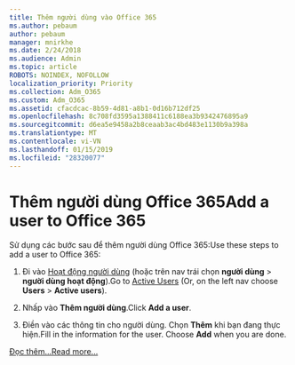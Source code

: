 ```yaml
---
title: Thêm người dùng vào Office 365
ms.author: pebaum
author: pebaum
manager: mnirkhe
ms.date: 2/24/2018
ms.audience: Admin
ms.topic: article
ROBOTS: NOINDEX, NOFOLLOW
localization_priority: Priority
ms.collection: Adm_O365
ms.custom: Adm_O365
ms.assetid: cfacdcac-8b59-4d81-a8b1-0d16b712df25
ms.openlocfilehash: 8c708fd3595a1388411c6188ea3b9342476895a9
ms.sourcegitcommit: d6ea5e9458a2b8ceaab3ac4bd483e1130b9a398a
ms.translationtype: MT
ms.contentlocale: vi-VN
ms.lasthandoff: 01/15/2019
ms.locfileid: "28320077"
---
```

# <a name="add-a-user-to-office-365"></a><span data-ttu-id="da613-102">Thêm người dùng Office 365</span><span class="sxs-lookup"><span data-stu-id="da613-102">Add a user to Office 365</span></span>

<span data-ttu-id="da613-103">Sử dụng các bước sau để thêm người dùng Office 365:</span><span class="sxs-lookup"><span data-stu-id="da613-103">Use these steps to add a user to Office 365:</span></span>
  
1. <span data-ttu-id="da613-104">Đi vào [Hoạt động người dùng](https://support.office.com/article/https://portal.office.com/adminportal/home.aspx#/users) (hoặc trên nav trái chọn **người dùng** \> **người dùng hoạt động**).</span><span class="sxs-lookup"><span data-stu-id="da613-104">Go to [Active Users](https://support.office.com/article/https://portal.office.com/adminportal/home.aspx#/users) (Or, on the left nav choose **Users** \> **Active users**).</span></span>
    
2. <span data-ttu-id="da613-105">Nhấp vào **Thêm người dùng**.</span><span class="sxs-lookup"><span data-stu-id="da613-105">Click **Add a user**.</span></span>
    
3. <span data-ttu-id="da613-p101">Điền vào các thông tin cho người dùng. Chọn **Thêm** khi bạn đang thực hiện.</span><span class="sxs-lookup"><span data-stu-id="da613-p101">Fill in the information for the user. Choose **Add** when you are done.</span></span> 
    
[<span data-ttu-id="da613-108">Đọc thêm...</span><span class="sxs-lookup"><span data-stu-id="da613-108">Read more...</span></span>](https://support.office.com/article/1970f7d6-03b5-442f-b385-5880b9c256ec)
  

